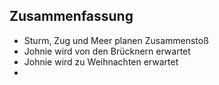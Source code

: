 ## Zusammenfassung
+ Sturm, Zug und Meer planen Zusammenstoß
+ Johnie wird von den Brücknern erwartet
+ Johnie wird zu Weihnachten erwartet
+ 